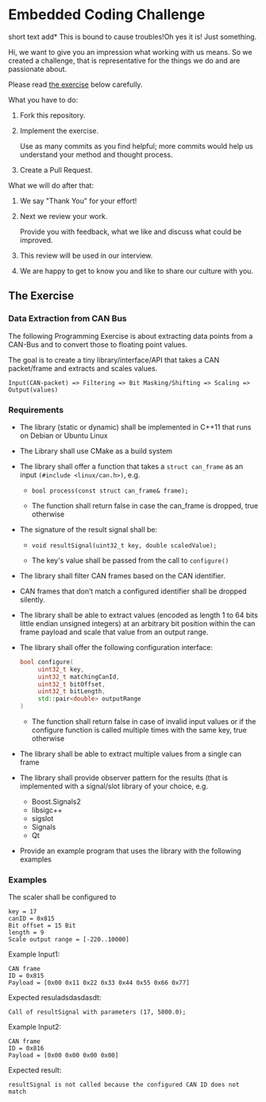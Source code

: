# Embedded Coding Challenge

short text add*
This is bound to cause troubles!Oh yes it is!
Just something.

Hi, we want to give you an impression what working with us means.  So we
created a challenge, that is representative for the things we do and are
passionate about.

Please read [the exercise](#the-exercise) below carefully.

What you have to do:

1. Fork this repository.
1. Implement the exercise.

   Use as many commits as you find helpful; more commits would help us
   understand your method and thought process.

1. Create a Pull Request.

What we will do after that:

1. We say "Thank You" for your effort!
1. Next we review your work.

   Provide you with feedback, what we like and discuss what could be improved.

1. This review will be used in our interview.
1. We are happy to get to know you and like to share our culture with you.

## The Exercise

### Data Extraction from CAN Bus

The following Programming Exercise is about extracting data points from a
CAN-Bus and to convert those to floating point values.

The goal is to create a tiny library/interface/API that takes a CAN
packet/frame and extracts and scales values.

`Input(CAN-packet) => Filtering => Bit Masking/Shifting => Scaling => Output(values)`

### Requirements

- The library (static or dynamic) shall be implemented in C++11 that runs on
  Debian or Ubuntu Linux

- The Library shall use CMake as a build system

- The library shall offer a function that takes a `struct can_frame` as an input
  `(#include <linux/can.h>)`, e.g.  

  - `bool process(const struct can_frame& frame);`

  - The function shall return false in case the can_frame is dropped, true
  otherwise 

- The signature of the result signal shall be:

   - `void resultSignal(uint32_t key, double scaledValue);` 

   - The key's value shall be passed from the call to `configure()` 

- The library shall filter CAN frames based on the CAN identifier.

- CAN frames that don’t match a configured identifier shall be dropped
  silently.  

- The library shall be able to extract values (encoded as length 1 to 64 bits
  little endian unsigned integers) at an arbitrary bit position within the can
  frame payload and scale that value from an output range.

- The library shall offer the following configuration interface:

   ```cpp
   bool configure(
        uint32_t key,
        uint32_t matchingCanId,
        uint32_t bitOffset,
        uint32_t bitLength,
        std::pair<double> outputRange
  )
   ```

   - The function shall return false in case of invalid input values or if the
     configure function is called multiple times with the same key, true
     otherwise 

- The library shall be able to extract multiple values from a single can frame 
- The library shall provide observer pattern for the results (that is
  implemented with a signal/slot library of your choice, e.g.  

   - Boost.Signals2
   - libsigc++ 
   - sigslot 
   - Signals 
   - Qt

- Provide an example program that uses the library with the following examples
    
### Examples

The scaler shall be configured to 

```plain
key = 17 
canID = 0x815 
Bit offset = 15 Bit
length = 9 
Scale output range = [-220..10000] 
```

Example Input1: 

```plain
CAN frame
ID = 0x815
Payload = [0x00 0x11 0x22 0x33 0x44 0x55 0x66 0x77]
```

Expected resuladsdasdasdt:

`Call of resultSignal with parameters (17, 5800.0);`

Example Input2: 

```plain
CAN frame
ID = 0x816
Payload = [0x00 0x00 0x00 0x00]
```

Expected result:

`resultSignal is not called because the configured CAN ID does not match`
